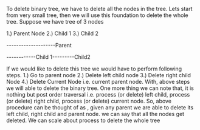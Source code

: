 To delete binary tree, we have to delete all the nodes in the tree. Lets start from very small tree, then we will use this foundation to delete the whole tree. Suppose we have tree of 3 nodes

1.) Parent Node
2.) Child 1
3.) Child 2

--------------------Parent


------------Child 1---------Child2

If we would like to delete this tree we would have to perform following steps.
1.) Go to parent node
2.) Delete left child node
3.) Delete right child Node
4.) Delete Current Node i.e. current parent node.
With, above steps we will able to delete the binary tree. One more thing we can note that, it is nothing but post order traversal i.e. process (or delete) left child, process (or delete) right child, process (or delete) current node.
So, above procedure can be thought of as , given any parent we are able to delete its left child, right child and parent node. we can say that all the nodes get deleted. We can scale about process to delete the whole tree